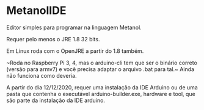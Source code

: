 # MetanolIDE
Editor simples para programar na linguagem Metanol.

Requer pelo menos o JRE 1.8 32 bits.


Em Linux roda com o OpenJRE a partir do 1.8 também.


~Roda no Raspberry Pi 3, 4, mas o arduino-cli tem que ser o binário correto (versão para armv7) e você precisa adaptar o arquivo .bat para tal.~ Ainda não funciona como deveria.


A partir do dia 12/12/2020, requer uma instalação da IDE Arduino ou de uma pasta que contenha o executável arduino-builder.exe, hardware e tool, que são parte da instalação da IDE arduino.



